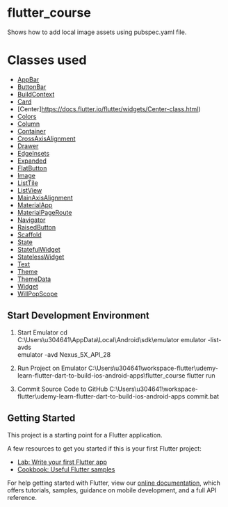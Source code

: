 # flutter_course

Shows how to add local image assets using pubspec.yaml file.

# Classes used

- [AppBar](https://docs.flutter.io/flutter/material/AppBar-class.html)
- [ButtonBar](https://docs.flutter.io/flutter/material/ButtonBar-class.html)
- [BuildContext](https://docs.flutter.io/flutter/widgets/BuildContext-class.html)
- [Card](https://docs.flutter.io/flutter/material/Card-class.html)
- [Center]https://docs.flutter.io/flutter/widgets/Center-class.html)
- [Colors](https://docs.flutter.io/flutter/material/Colors-class.html)
- [Column](https://docs.flutter.io/flutter/widgets/Column-class.html)
- [Container](https://docs.flutter.io/flutter/widgets/Container-class.html)
- [CrossAxisAlignment](https://docs.flutter.io/flutter/rendering/CrossAxisAlignment-class.html)
- [Drawer](https://docs.flutter.io/flutter/material/Drawer-class.html)
- [EdgeInsets](https://docs.flutter.io/flutter/painting/EdgeInsets-class.html)
- [Expanded](https://docs.flutter.io/flutter/widgets/Expanded-class.html)
- [FlatButton](https://docs.flutter.io/flutter/material/FlatButton-class.html)
- [Image](https://docs.flutter.io/flutter/dart-ui/Image-class.html)
- [ListTile](https://docs.flutter.io/flutter/material/ListTile-class.html)
- [ListView](https://docs.flutter.io/flutter/widgets/ListView-class.html)
- [MainAxisAlignment](https://docs.flutter.io/flutter/rendering/MainAxisAlignment-class.html)
- [MaterialApp](https://docs.flutter.io/flutter/material/MaterialApp-class.html)
- [MaterialPageRoute](https://docs.flutter.io/flutter/material/MaterialPageRoute-class.html)
- [Navigator](https://docs.flutter.io/flutter/widgets/Navigator-class.html)
- [RaisedButton](https://docs.flutter.io/flutter/material/RaisedButton-class.html)
- [Scaffold](https://docs.flutter.io/flutter/material/Scaffold-class.html)
- [State](https://docs.flutter.io/flutter/widgets/State-class.html)
- [StatefulWidget](https://docs.flutter.io/flutter/widgets/StatefulWidget-class.html)
- [StatelessWidget](https://docs.flutter.io/flutter/widgets/StatelessWidget-class.html)
- [Text](https://docs.flutter.io/flutter/scheduler/TickerProvider-class.html)
- [Theme](https://docs.flutter.io/flutter/material/Theme-class.html)
- [ThemeData](https://docs.flutter.io/flutter/material/ThemeData-class.html)
- [Widget](https://docs.flutter.io/flutter/widgets/Widget-class.html)
- [WillPopScope](https://docs.flutter.io/flutter/widgets/WillPopScope-class.html)

## Start Development Environment

1. Start Emulator
   cd C:\Users\u304641\AppData\Local\Android\sdk\emulator
   emulator -list-avds   
   emulator -avd Nexus_5X_API_28

2. Run Project on Emulator
   C:\Users\u304641\workspace-flutter\udemy-learn-flutter-dart-to-build-ios-android-apps\flutter_course
   flutter run

3. Commit Source Code to GitHub
   C:\Users\u304641\workspace-flutter\udemy-learn-flutter-dart-to-build-ios-android-apps
   commit.bat

## Getting Started

This project is a starting point for a Flutter application.

A few resources to get you started if this is your first Flutter project:

- [Lab: Write your first Flutter app](https://flutter.io/docs/get-started/codelab)
- [Cookbook: Useful Flutter samples](https://flutter.io/docs/cookbook)

For help getting started with Flutter, view our 
[online documentation](https://flutter.io/docs), which offers tutorials, 
samples, guidance on mobile development, and a full API reference.

